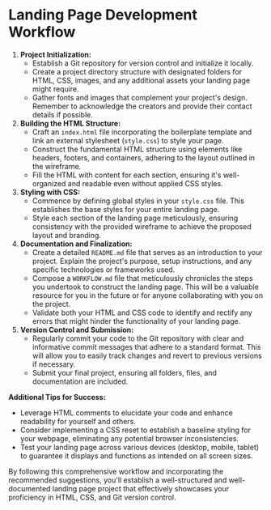 # Landing Page Development Workflow

1. **Project Initialization:**
    - Establish a Git repository for version control and initialize it locally.
    - Create a project directory structure with designated folders for HTML, CSS, images, and any additional assets your landing page might require.
    - Gather fonts and images that complement your project's design. Remember to acknowledge the creators and provide their contact details if possible.
2. **Building the HTML Structure:**
    - Craft an `index.html` file incorporating the boilerplate template and link an external stylesheet (`style.css`) to style your page.
    - Construct the fundamental HTML structure using elements like headers, footers, and containers, adhering to the layout outlined in the wireframe.
    - Fill the HTML with content for each section, ensuring it's well-organized and readable even without applied CSS styles.
3. **Styling with CSS:**
    - Commence by defining global styles in your `style.css` file. This establishes the base styles for your entire landing page.
    - Style each section of the landing page meticulously, ensuring consistency with the provided wireframe to achieve the proposed layout and branding.
4. **Documentation and Finalization:**
    - Create a detailed `README.md` file that serves as an introduction to your project. Explain the project's purpose, setup instructions, and any specific technologies or frameworks used.
    - Compose a `WORKFLOW.md` file that meticulously chronicles the steps you undertook to construct the landing page. This will be a valuable resource for you in the future or for anyone collaborating with you on the project.
    - Validate both your HTML and CSS code to identify and rectify any errors that might hinder the functionality of your landing page.
5. **Version Control and Submission:**
    - Regularly commit your code to the Git repository with clear and informative commit messages that adhere to a standard format. This will allow you to easily track changes and revert to previous versions if necessary.
    - Submit your final project, ensuring all folders, files, and documentation are included.

**Additional Tips for Success:**

- Leverage HTML comments to elucidate your code and enhance readability for yourself and others.
- Consider implementing a CSS reset to establish a baseline styling for your webpage, eliminating any potential browser inconsistencies.
- Test your landing page across various devices (desktop, mobile, tablet) to guarantee it displays and functions as intended on all screen sizes.

By following this comprehensive workflow and incorporating the recommended suggestions, you'll establish a well-structured and well-documented landing page project that effectively showcases your proficiency in HTML, CSS, and Git version control.